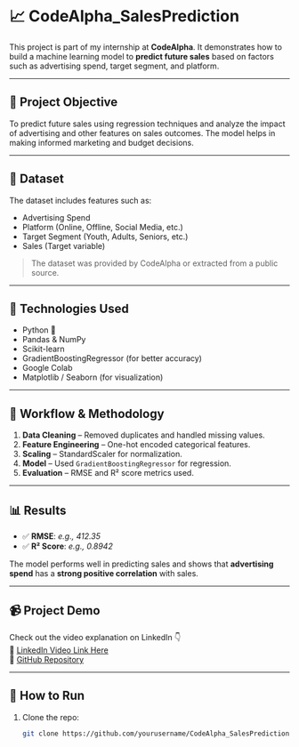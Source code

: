 # 📈 CodeAlpha_SalesPrediction

This project is part of my internship at **CodeAlpha**. It demonstrates how to build a machine learning model to **predict future sales** based on factors such as advertising spend, target segment, and platform.

---

## 🧠 Project Objective

To predict future sales using regression techniques and analyze the impact of advertising and other features on sales outcomes. The model helps in making informed marketing and budget decisions.

---

## 📁 Dataset

The dataset includes features such as:

- Advertising Spend
- Platform (Online, Offline, Social Media, etc.)
- Target Segment (Youth, Adults, Seniors, etc.)
- Sales (Target variable)

> The dataset was provided by CodeAlpha or extracted from a public source.

---

## 🔧 Technologies Used

- Python 🐍
- Pandas & NumPy
- Scikit-learn
- GradientBoostingRegressor (for better accuracy)
- Google Colab
- Matplotlib / Seaborn (for visualization)

---

## 🧪 Workflow & Methodology

1. **Data Cleaning** – Removed duplicates and handled missing values.
2. **Feature Engineering** – One-hot encoded categorical features.
3. **Scaling** – StandardScaler for normalization.
4. **Model** – Used `GradientBoostingRegressor` for regression.
5. **Evaluation** – RMSE and R² score metrics used.

---

## 📊 Results

- ✅ **RMSE**: _e.g., 412.35_
- ✅ **R² Score**: _e.g., 0.8942_

The model performs well in predicting sales and shows that **advertising spend** has a **strong positive correlation** with sales.

---

## 📹 Project Demo

Check out the video explanation on LinkedIn 👇  
🔗 [LinkedIn Video Link Here](https://linkedin.com/)  
🔗 [GitHub Repository](https://github.com/yourusername/CodeAlpha_SalesPrediction)

---

## 🚀 How to Run

1. Clone the repo:
   ```bash
   git clone https://github.com/yourusername/CodeAlpha_SalesPrediction.git
